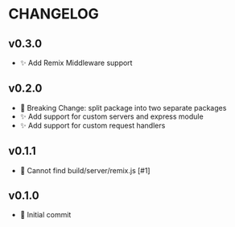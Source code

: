 # CHANGELOG

## v0.3.0

- ✨ Add Remix Middleware support

## v0.2.0

- 🚨 Breaking Change: split package into two separate packages
- ✨ Add support for custom servers and express module
- ✨ Add support for custom request handlers

## v0.1.1

- 🐛 Cannot find build/server/remix.js [#1]

## v0.1.0

- 🎉 Initial commit
